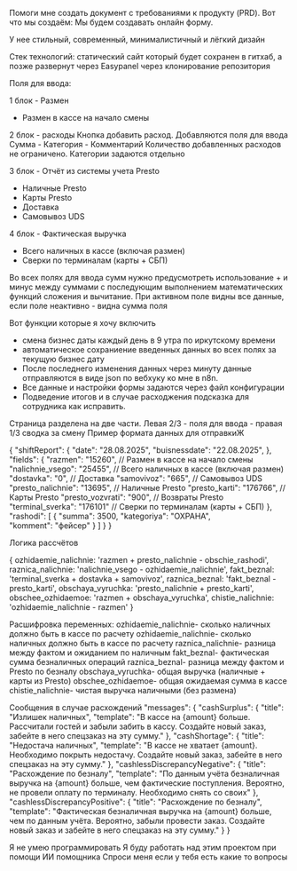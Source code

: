 Помоги мне создать документ с требованиями к продукту (PRD). Вот что мы создаём:
Мы будем создавать онлайн форму. 

У нее стильный, современный, минималистичный и лёгкий дизайн

Стек технологий: статический сайт который будет сохранен в гитхаб, а позже развернут через Easypanel через клонирование репозитория

Поля для ввода:

1 блок - Размен
- Размен в кассе на начало смены

2 блок - расходы
Кнопка добавить расход. Добавляются поля для ввода Сумма - Категория - Комментарий
Количество добавленных расходов не ограничено. Категории задаются отдельно

3 блок - Отчёт из cистемы учета Presto
- Наличные Presto
- Карты Presto
- Доставка
- Самовывоз UDS

4 блок - Фактическая выручка
- Всего наличных в кассе (включая размен)
- Сверки по терминалам (карты + СБП)

Во всех полях для ввода сумм нужно предусмотреть использование + и минус между суммами с последующим выполнением математических функций сложения и вычитание. При активном поле видны все данные, если поле неактивно - видна сумма поля

Вот функции которые я хочу включить
- смена бизнес даты каждый день в 9 утра по иркутскому времени
- автоматическое сохраниение введенных данных во всех полях за текущую бизнес дату
- После последнего изменения данных через минуту данные отправляются в виде json по вебхуку ко мне в n8n.
- Все данные и настройки формы задаются через файл конфигурации
- Подведение итогов и в случае расходжения подсказка для сотрудника как исправить.

Страница разделена на две части. Левая 2/3 - поля для ввода - правая 1/3 сводка за смену 
Пример формата данных для отправкиЖ

{
  "shiftReport": {
    "date": "28.08.2025",
    "buisnessdate": "22.08.2025",
    },
    "fields": {
      "razmen": "15260",                    // Размен в кассе на начало смены
      "nalichnie_vsego": "25455",          // Всего наличных в кассе (включая размен)
      "dostavka": "0",                     // Доставка
      "samovivoz": "665",                  // Самовывоз UDS  
      "presto_nalichnie": "13695",         // Наличные Presto
      "presto_karti": "176766",            // Карты Presto
      "presto_vozvrati": "900",            // Возвраты Presto
      "terminal_sverka": "176101"          // Сверки по терминалам (карты + СБП)
    },
    "rashodi": [
      {
        "summa": 3500,
        "kategoriya": "ОХРАНА",           
        "komment": "фейсер"
      }
    ]
  }
}

Логика рассчётов

{
  ozhidaemie_nalichnie: 'razmen + presto_nalichnie - obschie_rashodi',
  raznica_nalichnie: 'nalichnie_vsego - ozhidaemie_nalichnie',
  fakt_beznal: 'terminal_sverka + dostavka + samovivoz',
  raznica_beznal: 'fakt_beznal - presto_karti', 
  obschaya_vyruchka: 'presto_nalichnie + presto_karti',
  obschee_ozhidaemoe: 'razmen + obschaya_vyruchka',
  chistie_nalichnie: 'ozhidaemie_nalichnie - razmen'
}

Расшифровка переменных:
ozhidaemie_nalichnie- сколько наличных должно быть в кассе по расчету
ozhidaemie_nalichnie- сколько наличных должно быть в кассе по расчету
raznica_nalichnie- разница между фактом и ожиданием по наличным
fakt_beznal- фактическая сумма безналичных операций
raznica_beznal- разница между фактом и Presto по безналу
obschaya_vyruchka- общая выручка (наличные + карты из Presto)
obschee_ozhidaemoe- общая ожидаемая сумма в кассе
chistie_nalichnie- чистая выручка наличными (без размена)

Сообщения в случае расхождений
"messages": {
  "cashSurplus": {
    "title": "Излишек наличных",
    "template": "В кассе на {amount} больше. Рассчитали гостей и забыли забить в кассу. Создайте новый заказ, забейте в него спецзаказ на эту сумму."
  },
  "cashShortage": {
    "title": "Недостача наличных", 
    "template": "В кассе не хватает {amount}. Необходимо покрыть недостачу. Создайте новый заказ, забейте в него спецзаказ на эту сумму."
  },
  "cashlessDiscrepancyNegative": {
    "title": "Расхождение по безналу",
    "template": "По данным учёта безналичная выручка на {amount} больше, чем фактические поступления. Вероятно, не провели оплату по терминалу. Необходимо снять со своих"
  },
  "cashlessDiscrepancyPositive": {
    "title": "Расхождение по безналу", 
    "template": "Фактическая безналичная выручка на {amount} больше, чем по данным учёта. Вероятно, забыли провести заказ. Создайте новый заказ и забейте в него спецзаказ на эту сумму."
  }
}

Я не умею программировать
Я буду работать над этим проектом при помощи ИИ помощника 
Спроси меня если у тебя есть какие то вопросы